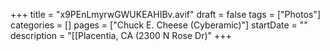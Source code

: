 +++
title = "x9PEnLmyrwGWUKEAHIBv.avif"
draft = false
tags = ["Photos"]
categories = []
pages = ["Chuck E. Cheese (Cyberamic)"]
startDate = ""
description = "[[Placentia, CA (2300 N Rose Dr)"
+++
